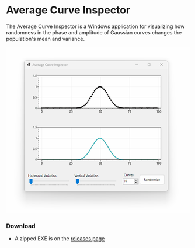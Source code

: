 # Average Curve Inspector

The Average Curve Inspector is a Windows application for visualizing how randomness in the phase and amplitude of Gaussian curves changes the population's mean and variance.

![](dev/screenshot.gif)

### Download

* A zipped EXE is on the [releases page](https://github.com/swharden/Average-Curve-Inspector/releases/)